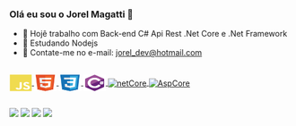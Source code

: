 ### Olá eu sou o Jorel Magatti 👋

- 🔭 Hojê trabalho com Back-end C# Api Rest .Net Core e .Net Framework
- 🌱 Estudando Nodejs
- 💬 Contate-me no e-mail: jorel_dev@hotmail.com
<div align="center">
  <a href="https://github.com/jorelmagatti">
</div>
<div style="display: inline_block"><br>
  <img align="center" alt="Js" height="30" width="40" src="https://raw.githubusercontent.com/devicons/devicon/master/icons/javascript/javascript-plain.svg">
  <img align="center" alt="HTML" height="30" width="40" src="https://raw.githubusercontent.com/devicons/devicon/master/icons/html5/html5-original.svg">
  <img align="center" alt="CSS" height="30" width="40" src="https://raw.githubusercontent.com/devicons/devicon/master/icons/css3/css3-original.svg">
  <img align="center" alt="Csharp" height="30" width="40" src="https://raw.githubusercontent.com/devicons/devicon/master/icons/csharp/csharp-original.svg">
  <img align="center" alt="netCore" height="30" width="30" src="https://upload.wikimedia.org/wikipedia/commons/thumb/e/ee/.NET_Core_Logo.svg/768px-.NET_Core_Logo.svg.png">
  <img align="center" alt="AspCore" height="30" width="30" src="https://img2.gratispng.com/20180806/ryc/kisspng-net-framework-software-framework-microsoft-corpor-individuelle-programmierung-und-datenbanken-gbso-5b6811bbda3f96.940446171533546939894.jpg">
</div>
  
  ##
 
<div> 
  <a href="https://www.instagram.com/jorel_magatti/" target="_blank"><img src="https://img.shields.io/badge/-Instagram-%23E4405F?style=for-the-badge&logo=instagram&logoColor=white" target="_blank"></a>
  <a href = "mailto:contatorafaballerini@gmail.com"><img src="https://img.shields.io/badge/Microsoft_Outlook-0078D4?style=for-the-badge&logo=microsoft-outlook&logoColor=white" target="_blank"></a>
    <a href = "joreltseg@gmail.com"><img src="https://img.shields.io/badge/Gmail-D14836?style=for-the-badge&logo=gmail&logoColor=white" target="_blank"></a>
  <a href="https://www.linkedin.com/in/jorelmagatti/" target="_blank"><img src="https://img.shields.io/badge/-LinkedIn-%230077B5?style=for-the-badge&logo=linkedin&logoColor=white" target="_blank"></a>  
</div>

